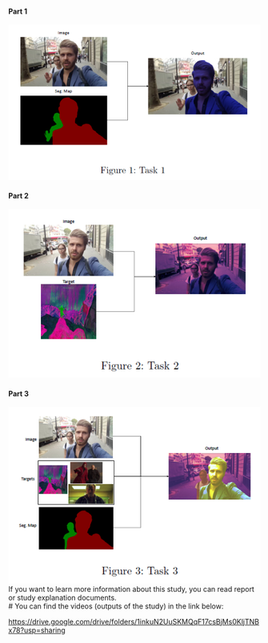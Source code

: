 <h4>Part 1</h4>
<img src="../readme_images/Capture1.PNG" alt="ss"/>

<h4>Part 2</h4>
<img src="../readme_images/Capture2.PNG" alt="ss"/>

<h4>Part 3</h4>
<img src="../readme_images/Capture3.PNG" alt="ss"/> 

<br/>
If you want to learn more information about this study, you can read report or study explanation documents.
<br/>
#
You can find the videos (outputs of the study) in the link below:

https://drive.google.com/drive/folders/1inkuN2UuSKMQqF17csBjMs0KljTNBx78?usp=sharing
